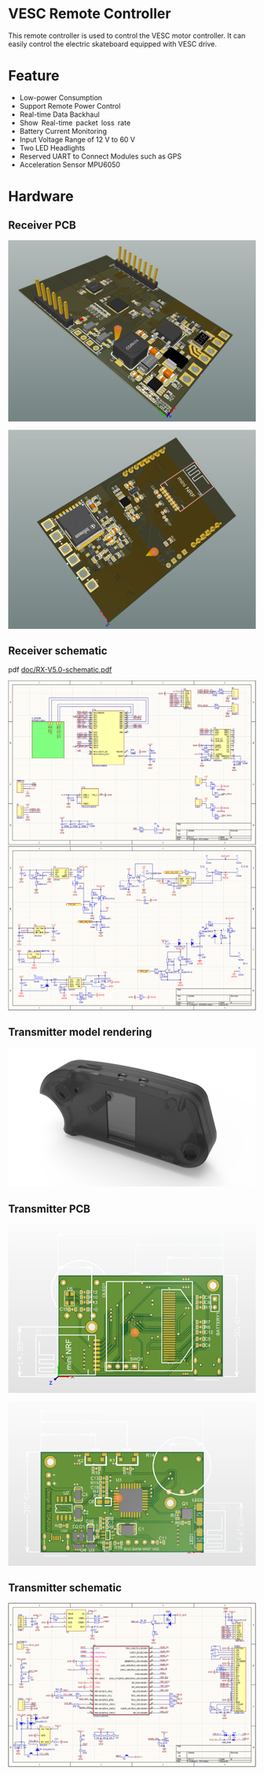 # VESC Remote Controller

This remote controller is used to control the VESC motor controller. It can easily control the electric skateboard equipped with VESC drive.

# Feature
- Low-power Consumption
- Support Remote Power Control
- Real-time Data Backhaul
- Show Real-time packet loss rate
- Battery Current Monitoring
- Input Voltage Range of 12 V to 60 V
- Two LED Headlights
- Reserved UART to Connect Modules such as GPS
- Acceleration Sensor MPU6050

# Hardware

## Receiver PCB
![](image/board-f.png)

![](image/board-b.png)

## Receiver  schematic

pdf [doc/RX-V5.0-schematic.pdf](doc/RX-V5.0-schematic.pdf)

![](image/sch-1.png)
![](image/sch-2.png)

## Transmitter model rendering

![transmitter](image/transmitter.png)



## Transmitter PCB

![transmitter-f](image/transmitter-f.png)

![transmitter-b](image/transmitter-b.png)

## Transmitter schematic

![sch-t](image/sch-t.png)

